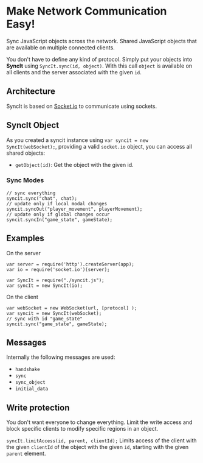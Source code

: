 # Make Network Communication Easy!
Sync JavaScript objects across the network. Shared JavaScript objects that are available on multiple connected clients.

You don't have to define any kind of protocol. Simply put your objects into **SyncIt** using `SyncIt.sync(id, object)`. With this call `object` is available on all clients and the server associated with the given `id`.

## Architecture
SyncIt is based on [Socket.io](https://socket.io/) to communicate using sockets.

## SyncIt Object
As you created a syncit instance using `var syncit = new SyncIt(webSocket);`, providing a valid `socket.io` object, you can access all shared objects:

* `getObject(id)`: Get the object with the given id.

### Sync Modes
```
// sync everything
syncit.sync("chat", chat);
// update only if local modal changes
syncit.syncOut("player_movement", playerMovement);
// update only if global changes occur
syncit.syncIn("game_state", gameState);
```
## Examples
On the server
```
var server = require('http').createServer(app);
var io = require('socket.io')(server);

var SyncIt = require("./syncit.js");
var syncIt = new SyncIt(io);
```

On the client
```
var webSocket = new WebSocket(url, [protocol] );
var syncit = new SyncIt(webSocket);
// sync with id "game_state"
syncit.sync("game_state", gameState);
```

## Messages
Internally the following messages are used:
 - `handshake`
 - `sync`
 - `sync_object`
 - `initial_data`
 
## Write protection
You don't want everyone to change everything. Limit the write access and block specific clients to modify specific regions in an object.

`syncIt.limitAccess(id, parent, clientId);`
Limits access of the client with the given `clientId` of the object with the given `id`, starting with the given `parent` element.
